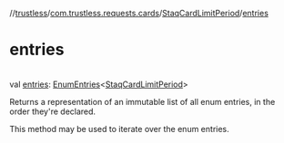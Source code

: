 //[trustless](../../../index.md)/[com.trustless.requests.cards](../index.md)/[StaqCardLimitPeriod](index.md)/[entries](entries.md)

# entries

\
val [entries](entries.md): [EnumEntries](https://kotlinlang.org/api/latest/jvm/stdlib/kotlin.enums/-enum-entries/index.html)&lt;[StaqCardLimitPeriod](index.md)&gt;

Returns a representation of an immutable list of all enum entries, in the order they're declared.

This method may be used to iterate over the enum entries.
